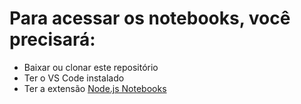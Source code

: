 # Para acessar os notebooks, você precisará:
- Baixar ou clonar este repositório
- Ter o VS Code instalado
- Ter a extensão [Node.js Notebooks](https://marketplace.visualstudio.com/items?itemName=donjayamanne.typescript-notebook)